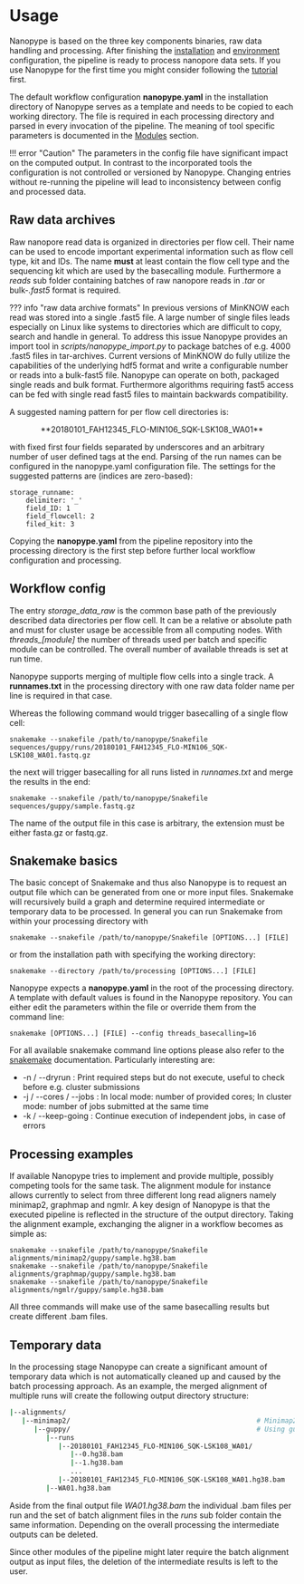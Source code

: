 # Usage

Nanopype is based on the three key components binaries, raw data handling and processing. After finishing the [installation](../installation/prerequisites.md) and [environment](../installation/configuration.md) configuration, the pipeline is ready to process nanopore data sets. If you use Nanopype for the first time you might consider following the [tutorial](../examples/intro.md) first.

The default workflow configuration **nanopype.yaml** in the installation directory of Nanopype serves as a template and needs to be copied to each working directory. The file is required in each processing directory and parsed in every invocation of the pipeline. The meaning of tool specific parameters is documented in the [Modules](../rules/intro.md) section.

!!! error "Caution"
    The parameters in the config file have significant impact on the computed output. In contrast to the incorporated tools the configuration is not controlled or versioned by Nanopype. Changing entries without re-running the pipeline will lead to inconsistency between config and processed data.


## Raw data archives

Raw nanopore read data is organized in directories per flow cell. Their name can be used to encode important experimental information such as flow cell type, kit and IDs. The name **must** at least contain the flow cell type and the sequencing kit which are used by the basecalling module. Furthermore a *reads* sub folder containing batches of raw nanopore reads in *.tar* or bulk-*.fast5* format is required.

??? info "raw data archive formats"
    In previous versions of MinKNOW each read was stored into a single .fast5 file. A large number of single files leads especially on Linux like systems to directories which are difficult to copy, search and handle in general. To address this issue Nanopype provides an import tool in *scripts/nanopype_import.py* to package batches of e.g. 4000 .fast5 files in tar-archives. Current versions of MinKNOW do fully utilize the capabilities of the underlying hdf5 format and write a configurable number or reads into a bulk-fast5 file.
    Nanopype can operate on both, packaged single reads and bulk format. Furthermore algorithms requiring fast5 access can be fed with single read fast5 files to maintain backwards compatibility.

A suggested naming pattern for per flow cell directories is:

<center>
**20180101_FAH12345_FLO-MIN106_SQK-LSK108_WA01**
</center>

with fixed first four fields separated by underscores and an arbitrary number of user defined tags at the end. Parsing of the run names can be configured in the nanopype.yaml configuration file. The settings for the suggested patterns are (indices are zero-based):

```
storage_runname:
    delimiter: '_'
    field_ID: 1
    field_flowcell: 2
    filed_kit: 3
```

Copying the **nanopype.yaml** from the pipeline repository into the processing directory is the first step before further local workflow configuration and processing.


## Workflow config

The entry *storage_data_raw* is the common base path of the previously described data directories per flow cell. It can be a relative or absolute path and must for cluster usage be accessible from all computing nodes.
With *threads_[module]* the number of threads used per batch and specific module can be controlled. The overall number of available threads is set at run time.

Nanopype supports merging of multiple flow cells into a single track. A **runnames.txt** in the processing directory with one raw data folder name per line is required in that case.

Whereas the following command would trigger basecalling of a single flow cell:

    snakemake --snakefile /path/to/nanopype/Snakefile sequences/guppy/runs/20180101_FAH12345_FLO-MIN106_SQK-LSK108_WA01.fastq.gz

the next will trigger basecalling for all runs listed in *runnames.txt* and merge the results in the end:

    snakemake --snakefile /path/to/nanopype/Snakefile sequences/guppy/sample.fastq.gz

The name of the output file in this case is arbitrary, the extension must be either fasta.gz or fastq.gz.


## Snakemake basics

The basic concept of Snakemake and thus also Nanopype is to request an output file which can be generated from one or more input files. Snakemake will recursively build a graph and determine required intermediate or temporary data to be processed. In general you can run Snakemake from within your processing directory with

    snakemake --snakefile /path/to/nanopype/Snakefile [OPTIONS...] [FILE]

or from the installation path with specifying the working directory:

    snakemake --directory /path/to/processing [OPTIONS...] [FILE]

Nanopype expects a **nanopype.yaml** in the root of the processing directory. A template with default values is found in the Nanopype repository. You can either edit the parameters within the file or override them from the command line:

    snakemake [OPTIONS...] [FILE] --config threads_basecalling=16

For all available snakemake command line options please also refer to the [snakemake](https://snakemake.readthedocs.io/en/stable) documentation. Particularly interesting are:

* -n / --dryrun : Print required steps but do not execute, useful to check before e.g. cluster submissions
* -j / --cores / --jobs : In local mode: number of provided cores; In cluster mode: number of jobs submitted at the same time
* -k / --keep-going : Continue execution of independent jobs, in case of errors


## Processing examples

If available Nanopype tries to implement and provide multiple, possibly competing tools for the same task. The alignment module for instance allows currently to select from three different long read aligners namely minimap2, graphmap and ngmlr.
A key design of Nanopype is that the executed pipeline is reflected in the structure of the output directory. Taking the alignment example, exchanging the aligner in a workflow becomes as simple as:

    snakemake --snakefile /path/to/nanopype/Snakefile alignments/minimap2/guppy/sample.hg38.bam
    snakemake --snakefile /path/to/nanopype/Snakefile alignments/graphmap/guppy/sample.hg38.bam
    snakemake --snakefile /path/to/nanopype/Snakefile alignments/ngmlr/guppy/sample.hg38.bam

All three commands will make use of the same basecalling results but create different .bam files.


## Temporary data

In the processing stage Nanopype can create a significant amount of temporary data which is not automatically cleaned up and caused by the batch processing approach. As an example, the merged alignment of multiple runs will create the following output directory structure:

```sh
|--alignments/
   |--minimap2/                                              # Minimap2 alignment
      |--guppy/                                              # Using guppy basecalling
         |--runs
            |--20180101_FAH12345_FLO-MIN106_SQK-LSK108_WA01/
               |--0.hg38.bam
               |--1.hg38.bam
               ...
            |--20180101_FAH12345_FLO-MIN106_SQK-LSK108_WA01.hg38.bam
         |--WA01.hg38.bam
```

Aside from the final output file *WA01.hg38.bam* the individual .bam files per run and the set of batch alignment files in the *runs* sub folder contain the same information. Depending on the overall processing the intermediate outputs can be deleted.

Since other modules of the pipeline might later require the batch alignment output as input files, the deletion of the intermediate results is left to the user.
